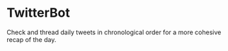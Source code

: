 # TwitterBot
Check and thread daily tweets in chronological order for a more cohesive recap of the day.
